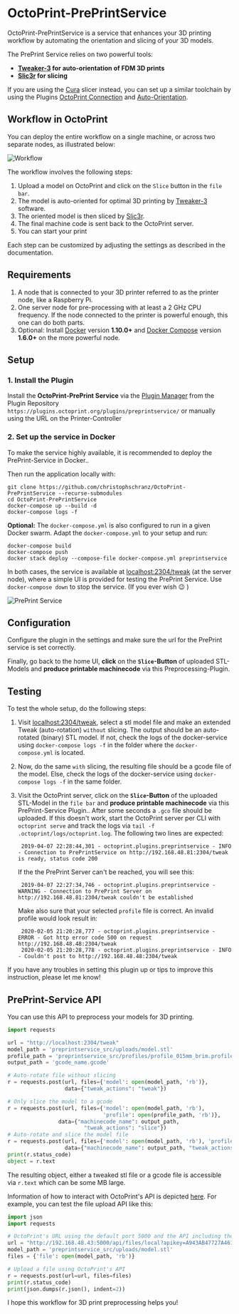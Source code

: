 # OctoPrint-PrePrintService

OctoPrint-PrePrintService is a service that enhances your 3D printing workflow by automating the orientation and slicing of your 3D models.

The PrePrint Service relies on two powerful tools:

* **[Tweaker-3](https://github.com/ChristophSchranz/Tweaker-3) for auto-orientation of FDM 3D prints**
* **[Slic3r](https://slic3r.org/) for slicing**

If you are using the [Cura](https://ultimaker.com/software/ultimaker-cura) slicer instead, you can set up a similar toolchain by using the Plugins [OctoPrint Connection](https://marketplace.ultimaker.com/app/cura/plugins/fieldofview/OctoPrintPlugin) and [Auto-Orientation](https://marketplace.ultimaker.com/app/cura/plugins/nallath/OrientationPlugin).


## Workflow in OctoPrint

You can deploy the entire workflow on a single machine, or across two separate nodes, as illustrated below:

![Workflow](/extras/workflow.png)

The workflow involves the following steps:

<!-- Is the first step correct in the new layout, do we need the slicer tab? -->
1. Upload a model on OctoPrint and click on the `Slice` button in the `file bar`.
2. The model is auto-oriented for optimal 3D printing by [Tweaker-3](https://github.com/ChristophSchranz/Tweaker-3) software.
4. The oriented model is then sliced by [Slic3r](https://slic3r.org/).
5. The final machine code is sent back to the OctoPrint server.
6. You can start your print

Each step can be customized by adjusting the settings as described in the documentation.


## Requirements

1. A node that is connected to your 3D printer referred to as the printer node, like a Raspberry Pi.
2. One server node for pre-processing with at least a 2 GHz CPU frequency. If the node connected to the printer is powerful enough, this one can do both parts.
3. Optional: Install [Docker](https://www.docker.com/) version **1.10.0+**
   and [Docker Compose](https://docs.docker.com/compose/install/) version **1.6.0+**
   on the more powerful node.


## Setup

### 1. Install the Plugin

Install the **OctoPrint-PrePrint Service** via the [Plugin Manager](http://docs.octoprint.org/en/master/bundledplugins/pluginmanager.html) from the Plugin Repository `https://plugins.octoprint.org/plugins/preprintservice/` 
or manually using the URL on the Printer-Controller


### 2. Set up the service in Docker

To make the service highly available, it is recommended to deploy the PrePrint-Service in Docker..

Then run the application locally with:

    git clone https://github.com/christophschranz/OctoPrint-PrePrintService --recurse-submodules
    cd OctoPrint-PrePrintService
    docker-compose up --build -d
    docker-compose logs -f

**Optional:** The `docker-compose.yml`  is also configured to run in a given Docker swarm. Adapt the `docker-compose.yml` to your setup and run:

    docker-compose build
    docker-compose push
    docker stack deploy --compose-file docker-compose.yml preprintservice

In both cases, the service is available at [localhost:2304/tweak](http://localhost:2304/tweak) (at the server node), where a simple UI is provided for testing the PrePrint Service. Use `docker-compose down` to stop the service. (If you ever wish :wink: )

![PrePrint Service](/extras/PrePrintService.png)


<!-- improve from here on -->
## Configuration

Configure the plugin in the settings and make sure the url for the PrePrint service is set
correctly.

Finally, go back to the home UI, **click** on the **`Slice`-Button** of uploaded STL-Models and
**produce printable machinecode** via this Preprocessing-Plugin.

## Testing

To test the whole setup, do the following steps:

1. Visit [localhost:2304/tweak](http://localhost:2304/tweak), select a stl model file
   and make an extended Tweak (auto-rotation) `without` slicing. The output should be
   an auto-rotated (binary) STL model. If not, check the logs of the docker-service
   using `docker-compose logs -f` in the folder where the `docker-compose.yml` is located.

2. Now, do the same `with` slicing, the resulting file should be a gcode file of the model.
   Else, check the logs of the docker-service using `docker-compose logs -f` in the
   same folder.

3. Visit the OctoPrint server, click on the **`Slice`-Button** of the uploaded
   STL-Model in the `file bar` and **produce printable machinecode** via this
   PrePrint-Service Plugin.. After some seconds a `.gco` file should be uploaded.
   If this doesn't work, start the OctoPrint server per CLI with `octoprint serve`
   and track the logs via `tail -f .octoprint/logs/octoprint.log`. The following two lines are expected:

        2019-04-07 22:28:44,301 - octoprint.plugins.preprintservice - INFO - Connection to PrePrintService on http://192.168.48.81:2304/tweak is ready, status code 200

   If the the PrePrint Server can't be reached, you will see this:

        2019-04-07 22:27:34,746 - octoprint.plugins.preprintservice - WARNING - Connection to PrePrint Server on http://192.168.48.81:2304/tweak couldn't be established

   Make also sure that your selected `profile` file is correct. An invalid profile would look result in:

        2020-02-05 21:20:28,777 - octoprint.plugins.preprintservice - ERROR - Got http error code 500 on request http://192.168.48.48:2304/tweak
        2020-02-05 21:20:28,778 - octoprint.plugins.preprintservice - INFO - Couldn't post to http://192.168.48.48:2304/tweak

If you have any troubles in setting this plugin up or tips to improve this instruction, please let me know!

## PrePrint-Service API

You can use this API to preprocess your models for 3D printing.

```python
import requests

url = "http://localhost:2304/tweak"
model_path = 'preprintservice_src/uploads/model.stl'
profile_path = 'preprintservice_src/profiles/profile_015mm_brim.profile'
output_path = 'gcode_name.gcode'

# Auto-rotate file without slicing
r = requests.post(url, files={'model': open(model_path, 'rb')},
                  data={"tweak_actions": "tweak"})

# Only slice the model to a gcode
r = requests.post(url, files={'model': open(model_path, 'rb'),
                              'profile': open(profile_path, 'rb')},
                data={"machinecode_name": output_path,
                        "tweak_actions": "slice"})
# Auto-rotate and slice the model file
r = requests.post(url, files={'model': open(model_path, 'rb'), 'profile': open(profile_path, 'rb')},
                  data={"machinecode_name": output_path, "tweak_actions": "tweak slice"})
print(r.status_code)
object = r.text
```

The resulting object, either a tweaked stl file or a gcode file is
accessible via `r.text` which can be some MB large.

Information of how to interact with OctoPrint's API is depicted [here](http://docs.octoprint.org/en/master/api/files.html#upload-file-or-create-folder).
For example, you can test the file upload API like this:

```python
import json
import requests

# OctoPrint's URL using the default port 5000 and the API including the API-key
url = "http://192.168.48.43:5000/api/files/local?apikey=A943AB47727A461XXXXXXXXXXXX"
model_path = 'preprintservice_src/uploads/model.stl'
files = {'file': open(model_path, 'rb')}

# Upload a file using OctoPrint's API
r = requests.post(url=url, files=files)
print(r.status_code)
print(json.dumps(r.json(), indent=2))
```

I hope this workflow for 3D print preprocessing helps you!
